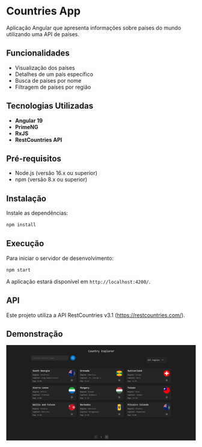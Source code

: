 # Countries App

Aplicação Angular que apresenta informações sobre países do mundo utilizando uma API de países.

## Funcionalidades

- Visualização dos países 
- Detalhes de um país específico
- Busca de países por nome
- Filtragem de países por região

## Tecnologias Utilizadas

- **Angular 19**
- **PrimeNG**
- **RxJS**
- **RestCountries API**

## Pré-requisitos

- Node.js (versão 16.x ou superior)
- npm (versão 8.x ou superior)

## Instalação

Instale as dependências:
```bash
npm install
```

## Execução

Para iniciar o servidor de desenvolvimento:

```bash
npm start
```

A aplicação estará disponível em `http://localhost:4200/`.

## API

Este projeto utiliza a API RestCountries v3.1 (https://restcountries.com/).

## Demonstração

![Demonstração da aplicação](img/c1.png)
